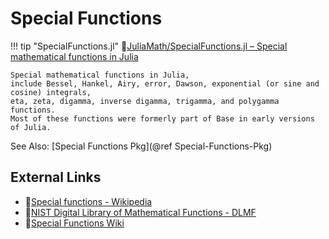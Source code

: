 # Special Functions

!!! tip "SpecialFunctions.jl"
    🔗[JuliaMath/SpecialFunctions.jl – Special mathematical functions in Julia](https://github.com/JuliaMath/SpecialFunctions.jl)

    Special mathematical functions in Julia,
    include Bessel, Hankel, Airy, error, Dawson, exponential (or sine and cosine) integrals,
    eta, zeta, digamma, inverse digamma, trigamma, and polygamma functions.
    Most of these functions were formerly part of Base in early versions of Julia.

See Also: [Special Functions Pkg](@ref Special-Functions-Pkg)


## External Links
- 🔗[Special functions - Wikipedia](https://en.wikipedia.org/wiki/Special_functions)
- 🔗[NIST Digital Library of Mathematical Functions - DLMF](https://dlmf.nist.gov)
- 🔗[Special Functions Wiki](https://specialfunctionswiki.org)
